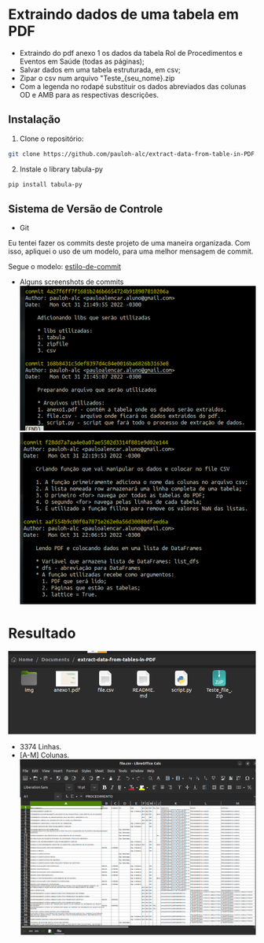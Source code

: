 # Extraindo dados de uma tabela em PDF
- Extraindo do pdf anexo 1 os dados da tabela Rol de Procedimentos e Eventos em Saúde (todas as páginas);
- Salvar dados em uma tabela estruturada, em csv;
- Zipar o csv num arquivo "Teste_{seu_nome}.zip
- Com a legenda no rodapé substituir os dados abreviados das colunas OD e AMB para as respectivas descrições.

## Instalação

1. Clone o repositório:
```sh
git clone https://github.com/pauloh-alc/extract-data-from-table-in-PDF.git
```
2. Instale o library tabula-py
```sh
pip install tabula-py
```
## Sistema de Versão de Controle

- Git

Eu tentei fazer os commits deste projeto de uma maneira organizada. Com isso, apliquei o uso de um modelo, para uma melhor mensagem de commit.

Segue o modelo: [estilo-de-commit](https://commit.style/)

- Alguns screenshots de commits 
![Screenshot](img/exemplo-commit-1.png)
![Screenshot](img/exemplo-commit-2.png)

# Resultado
![Screenshot](img/files.png)
- 3374 Linhas.
- [A-M] Colunas.
![Screenshot](img/tabela-csv.png)
